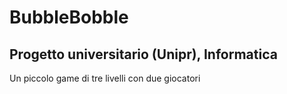 # BubbleBobble
## Progetto universitario (Unipr), Informatica
Un piccolo game di tre livelli con due giocatori
